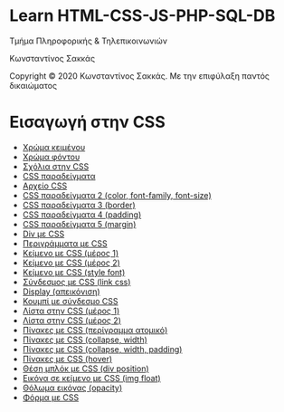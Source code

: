 <html>
<body>
<h1> Learn HTML-CSS-JS-PHP-SQL-DB</h1>
<p> Τμήμα Πληροφορικής & Τηλεπικοινωνιών </p>
<p> Κωνσταντίνος Σακκάς</p>
  <p>Copyright © 2020 Κωνσταντίνος Σακκάς. Με την επιφύλαξη παντός δικαιώματος</p>
  <h1></h1>

<h1>Εισαγωγή στην CSS</h1>
<ul>

<li><a href="./Code greek/style_color.html" target="_blank">Χρώμα κειμένου </a></li>
<li><a href="./Code greek/background_color.html" target="_blank">Χρώμα φόντου </a></li>
<li><a href="./Code greek/comment_in_css.html" target="_blank">Σχόλια στην CSS </a></li>
<li><a href="./Code greek/css.html" target="_blank">CSS παραδείγματα </a></li>
<li><a href="./Code greek/styles.css" target="_blank">Αρχείο CSS </a></li>
<li><a href="./Code greek/css2.html" target="_blank">CSS παραδείγματα 2 (color, font-family, font-size)</a></li>
<li><a href="./Code greek/css3.html" target="_blank">CSS παραδείγματα 3 (border)</a></li>
<li><a href="./Code greek/css4.html" target="_blank">CSS παραδείγματα 4 (padding) </a></li>
<li><a href="./Code greek/css5.html" target="_blank">CSS παραδείγματα 5 (margin) </a></li>
<li><a href="./Code greek/div_css.html" target="_blank">Div με CSS </a></li>
<li><a href="./Code greek/outline_css.html" target="_blank">Περιγράμματα με CSS </a></li>
<li><a href="./Code greek/text_css.html" target="_blank">Κείμενο με CSS (μέρος 1)</a></li>
<li><a href="./Code greek/text2_css.html" target="_blank">Κείμενο με CSS (μέρος 2)</a></li>
<li><a href="./Code greek/style_font.html" target="_blank">Κείμενο με CSS (style font)</a></li>
<li><a href="./Code greek/link_css.html" target="_blank">Σύνδεσμος με CSS (link css)</a></li>
<li><a href="./Code greek/display_css.html" target="_blank">Display (απεικόνιση)</a></li>
<li><a href="./Code greek/button_link_css.html" target="_blank">Κουμπί με σύνδεσμο CSS</a></li>
<li><a href="./Code greek/list_css.html" target="_blank">Λίστα στην CSS (μέρος 1)</a></li>
<li><a href="./Code greek/list2_css.html" target="_blank">Λίστα στην CSS (μέρος 2)</a></li>
<li><a href="./Code greek/table_css.html" target="_blank">Πίνακες με CSS (περίγραμμα ατομικό)</a></li>
<li><a href="./Code greek/table2_css.html" target="_blank">Πίνακες με CSS (collapse, width)</a></li>
<li><a href="./Code greek/table3_css.html" target="_blank">Πίνακες με CSS (collapse, width, padding)</a></li>
<li><a href="./Code greek/table4_css.html" target="_blank">Πίνακες με CSS (hover)</a></li>
<li><a href="./Code greek/position.html" target="_blank">Θέση μπλόκ με CSS (div position)</a></li>
<li><a href="./Code greek/img_float.html" target="_blank">Εικόνα σε κείμενο με CSS (img float)</a></li>
<li><a href="./Code greek/opacity.html" target="_blank">Θόλωμα εικόνας (opacity)</a></li>
<li><a href="./Code greek/form_css.html" target="_blank">Φόρμα με CSS</a></li>



</ul>
</body>
</html>

